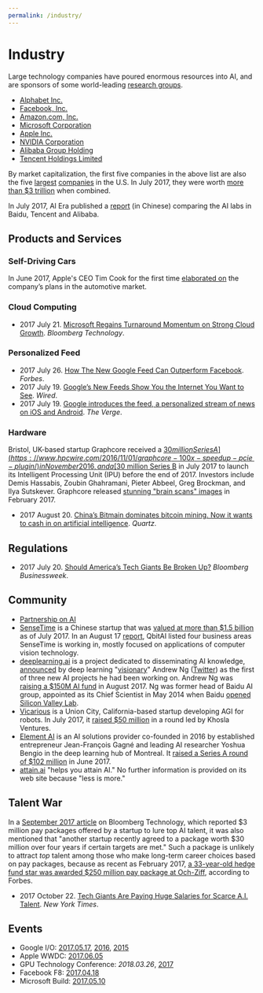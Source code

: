 ```yaml
---
permalink: /industry/
---
```

# Industry

Large technology companies have poured enormous resources into AI, and are sponsors of some world-leading [research groups](http://realai.org/research-groups/).

* [Alphabet Inc.](alphabet.md)
* [Facebook, Inc.](facebook.md)
* [Amazon.com, Inc.](amazon.md)
* [Microsoft Corporation](microsoft.md)
* [Apple Inc.](apple.md)
* [NVIDIA Corporation](nvidia.md)
* [Alibaba Group Holding](alibaba.md)
* [Tencent Holdings Limited](tencent.md)

By market capitalization, the first five companies in the above list are also the five [largest](http://www.dogsofthedow.com/largest-companies-by-market-cap.htm) [companies](http://www.iweblists.com/us/commerce/MarketCapitalization.html) in the U.S. In July 2017, they were worth [more than $3 trillion](https://techcrunch.com/2017/07/19/techs-5-biggest-players-now-worth-3-trillion/) when combined.

In July 2017, AI Era published a [report](https://www.sohu.com/a/157091076_473283) (in Chinese) comparing the AI labs in Baidu, Tencent and Alibaba.

## Products and Services

### Self-Driving Cars

In June 2017, Apple's CEO Tim Cook for the first time [elaborated on](https://www.bloomberg.com/news/articles/2017-06-13/cook-says-apple-is-focusing-on-making-an-autonomous-car-system) the company’s plans in the automotive market.

### Cloud Computing

* 2017 July 21. [Microsoft Regains Turnaround Momentum on Strong Cloud Growth](https://www.bloomberg.com/news/articles/2017-07-20/microsoft-sales-profit-top-estimates-as-cloud-growth-marches-on). *Bloomberg Technology*.

### Personalized Feed

* 2017 July 26. [How The New Google Feed Can Outperform Facebook](https://www.forbes.com/sites/nelsongranados/2017/07/26/how-the-new-google-feed-can-outperform-facebook/). *Forbes*.
* 2017 July 19. [Google’s New Feeds Show You the Internet You Want to See](https://www.wired.com/story/googles-new-feeds-show-you-the-internet-you-want-to-see). *Wired*.
* 2017 July 19. [Google introduces the feed, a personalized stream of news on iOS and Android](https://www.theverge.com/2017/7/19/15994156/google-feed-personalized-news-stream-android-ios-app). *The Verge*.

### Hardware

Bristol, UK-based startup Graphcore received a [$30 million Series A](https://www.hpcwire.com/2016/11/01/graphcore-100x-speedup-pcie-plugin/) in November 2016, and a [$30 million Series B](https://www.hpcwire.com/2017/07/20/graphcore-readies-launch-16nm-colossus-ipu-chip/) in July 2017 to launch its Intelligent Processing Unit (IPU) before the end of 2017. Investors include Demis Hassabis, Zoubin Ghahramani, Pieter Abbeel, Greg Brockman, and Ilya Sutskever. Graphcore released [stunning "brain scans" images](http://www.wired.co.uk/article/ai-machine-learning-brain-scan) in February 2017.

* 2017 August 20. [China’s Bitmain dominates bitcoin mining. Now it wants to cash in on artificial intelligence](https://qz.com/1053799/chinas-bitmain-dominates-bitcoin-mining-now-it-wants-to-cash-in-on-artificial-intelligence/). *Quartz*.

## Regulations

* 2017 July 20. [Should America’s Tech Giants Be Broken Up?](https://www.bloomberg.com/news/articles/2017-07-20/should-america-s-tech-giants-be-broken-up) *Bloomberg Businessweek*.

## Community 

* [Partnership on AI](pai.md)
* [SenseTime](https://www.sensetime.com/) is a Chinese startup that was [valued at more than $1.5 billion](https://www.wsj.com/articles/saving-face-investment-in-recognition-technology-heats-up-in-china-1499763603) as of July 2017.  In an August 17 [report](https://zhuanlan.zhihu.com/p/28575934), QbitAI listed four business areas SenseTime is working in, mostly focused on applications of computer vision technology.
* [deeplearning.ai](https://www.deeplearning.ai/) is a project dedicated to disseminating AI knowledge, [announced](https://medium.com/@andrewng/deeplearning-ai-announcing-new-deep-learning-courses-on-coursera-43af0a368116) by deep learning "[visionary](https://venturebeat.com/2014/05/16/baidu-snatches-googles-deep-learning-visionary-andrew-ng-as-its-chief-scientist/)" Andrew Ng ([Twitter](https://twitter.com/AndrewYNg)) as the first of three new AI projects he had been working on. Andrew Ng was [raising a $150M AI fund](https://techcrunch.com/2017/08/15/andrew-ng-is-raising-a-150m-ai-fund/) in August 2017. Ng was former head of Baidu AI group, appointed as its Chief Scientist in May 2014 when Baidu [opened Silicon Valley Lab](http://ir.baidu.com/phoenix.zhtml?c=188488&p=irol-newsArticle&ID=1931950).
* [Vicarious](https://www.vicarious.com/) is a Union City, California-based startup developing AGI for robots. In July 2017, it [raised $50 million](https://venturebeat.com/2017/07/25/khosla-ventures-leads-50-million-investment-in-vicarious-ai-tech/) in a round led by Khosla Ventures.
* [Element AI](https://www.elementai.com/) is an AI solutions provider co-founded in 2016 by established entrepreneur Jean-François Gagné and leading AI researcher Yoshua Bengio in the deep learning hub of Montreal. It [raised a Series A round of $102 million](https://techcrunch.com/2017/06/14/element-ai-a-platform-for-companies-to-build-ai-solutions-raises-102m/) in June 2017.
* [attain.ai](http://attain.ai/) "helps you attain AI." No further information is provided on its web site because "less is more."

## Talent War

In a [September 2017 article](https://www.bloomberg.com/news/articles/2017-09-24/in-battle-for-talent-one-startup-founder-tries-unlimited-pay) on Bloomberg Technology, which reported $3 million pay packages offered by a startup to lure top AI talent, it was also mentioned that "another startup recently agreed to a package worth $30 million over four years if certain targets are met." Such a package is unlikely to attract *top* talent among those who make long-term career choices based on pay packages, because as recent as February 2017, [a 33-year-old hedge fund star was awarded $250 million pay package at Och-Ziff](https://www.forbes.com/sites/nathanvardi/2017/02/15/33-year-old-hedge-fund-star-james-levin-awarded-250-million-pay-package-amid-och-ziff-stock-debacle/), according to Forbes.

* 2017 October 22. [Tech Giants Are Paying Huge Salaries for Scarce A.I. Talent](https://www.nytimes.com/2017/10/22/technology/artificial-intelligence-experts-salaries.html). *New York Times*.

## Events

* Google I/O: [2017.05.17](https://events.google.com/io/), [2016](https://events.google.com/io2016/), [2015](https://events.google.com/io2016/)
* Apple WWDC: [2017.06.05](https://developer.apple.com/wwdc/)
* GPU Technology Conference: *2018.03.26*, [2017](http://www.gputechconf.com/)
* Facebook F8: [2017.04.18](https://www.fbf8.com/)
* Microsoft Build: [2017.05.10](https://build.microsoft.com/)
